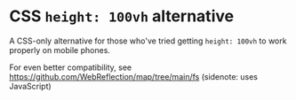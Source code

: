 # CSS `height: 100vh` alternative
A CSS-only alternative for those who've tried getting `height: 100vh` to work properly on mobile phones.

For even better compatibility, see https://github.com/WebReflection/map/tree/main/fs (sidenote: uses JavaScript)
